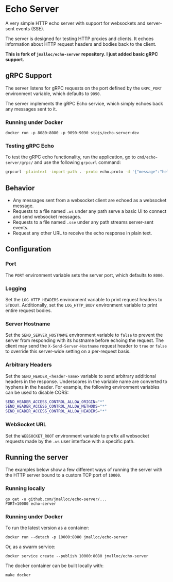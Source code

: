 # Echo Server

A very simple HTTP echo server with support for websockets and server-sent
events (SSE).

The server is designed for testing HTTP proxies and clients. It echoes
information about HTTP request headers and bodies back to the client.

**This is fork of `jmalloc/echo-server` repository. I just added basic gRPC support.**

## gRPC Support

The server listens for gRPC requests on the port defined by the `GRPC_PORT` environment variable, which defaults to `9090`.

The server implements the gRPC Echo service, which simply echoes back any messages sent to it.

### Running under Docker

```
docker run -p 8080:8080 -p 9090:9090 stojs/echo-server:dev
```

### Testing gRPC Echo

To test the gRPC echo functionality, run the application, go to `cmd/echo-server/grpc/` and use the following `grpcurl` command:

```bash
grpcurl -plaintext -import-path . -proto echo.proto -d '{"message":"hello"}' localhost:9090 echo.Echo/Echo
```

## Behavior

- Any messages sent from a websocket client are echoed as a websocket message.
- Requests to a file named `.ws` under any path serve a basic UI to connect and send websocket messages.
- Requests to a file named `.sse` under any path streams server-sent events.
- Request any other URL to receive the echo response in plain text.

## Configuration

### Port

The `PORT` environment variable sets the server port, which defaults to `8080`.

### Logging

Set the `LOG_HTTP_HEADERS` environment variable to print request headers to
`STDOUT`. Additionally, set the `LOG_HTTP_BODY` environment variable to print
entire request bodies.

### Server Hostname

Set the `SEND_SERVER_HOSTNAME` environment variable to `false` to prevent the
server from responding with its hostname before echoing the request. The client
may send the `X-Send-Server-Hostname` request header to `true` or `false` to
override this server-wide setting on a per-request basis.

### Arbitrary Headers

Set the `SEND_HEADER_<header-name>` variable to send arbitrary additional
headers in the response. Underscores in the variable name are converted to
hyphens in the header. For example, the following environment variables can be
used to disable CORS:

```bash
SEND_HEADER_ACCESS_CONTROL_ALLOW_ORIGIN="*"
SEND_HEADER_ACCESS_CONTROL_ALLOW_METHODS="*"
SEND_HEADER_ACCESS_CONTROL_ALLOW_HEADERS="*"
```

### WebSocket URL

Set the `WEBSOCKET_ROOT` environment variable to prefix all websocket
requests made by the `.ws` user interface with a specific path.

## Running the server

The examples below show a few different ways of running the server with the HTTP
server bound to a custom TCP port of `10000`.

### Running locally

```
go get -u github.com/jmalloc/echo-server/...
PORT=10000 echo-server
```

### Running under Docker

To run the latest version as a container:

```
docker run --detach -p 10000:8080 jmalloc/echo-server
```

Or, as a swarm service:

```
docker service create --publish 10000:8080 jmalloc/echo-server
```

The docker container can be built locally with:

```
make docker
```
